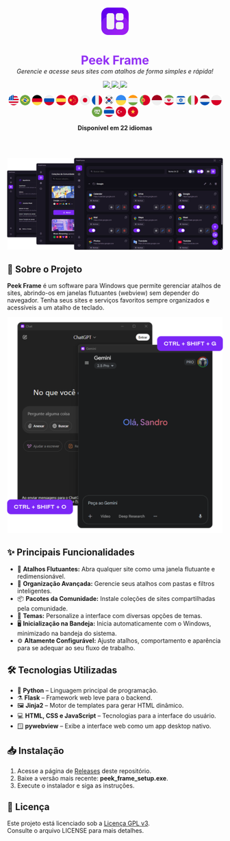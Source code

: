 <p align="center">
  <img src="../assets/icon.png" alt="Peek Frame Icon" width="64"/>
</p>

<h1 align="center" style="color: #9332f4; border-bottom: none; box-shadow: none; margin-bottom: 0;">
  Peek Frame
</h1>

<p align="center" style="margin-top: 0;">
  <i>Gerencie e acesse seus sites com atalhos de forma simples e rápida!</i>
</p>

<p align="center">

  <a href="https://github.com/sandroallan/peekframe/blob/main/README.md" target="_blank" rel="noopener noreferrer">
    <img src="https://img.shields.io/badge/Idioma-English-ddd?style=for-the-badge&logo=obsidian" />
  </a>
  
  <a href="javascript:void(0)" style="cursor: default;">
    <img src="https://img.shields.io/badge/Idioma-Português-7a27f4?style=for-the-badge&logo=obsidian" />
  </a>
  
  <a href="https://github.com/sandroallan/peekframe/releases/tag/v1.0.0" target="_blank" rel="noopener noreferrer">
    <img src="https://img.shields.io/badge/Download-Ultima%20Versao-444?style=for-the-badge&logo=github" />
  </a>
</p>

<p align="center">
  <img src="../assets/flags/united-states.png" width="24"/>
  <img src="../assets/flags/brazil.png" width="24"/>
  <img src="../assets/flags/germany.png" width="24"/>
  <img src="../assets/flags/russia.png" width="24"/>
  <img src="../assets/flags/spain.png" width="24"/>
  <img src="../assets/flags/china.png" width="24"/>
  <img src="../assets/flags/japan.png" width="24"/>
  <img src="../assets/flags/france.png" width="24"/>
  <img src="../assets/flags/south-korea.png" width="24"/>
  <img src="../assets/flags/ukraine.png" width="24"/>
  <img src="../assets/flags/india.png" width="24"/>
  <img src="../assets/flags/portugal.png" width="24"/>
  <img src="../assets/flags/indonesia.png" width="24"/>
  <img src="../assets/flags/iran.png" width="24"/>
  <img src="../assets/flags/israel.png" width="24"/>
  <img src="../assets/flags/italy.png" width="24"/>
  <img src="../assets/flags/netherlands.png" width="24"/>
  <img src="../assets/flags/poland.png" width="24"/>
  <img src="../assets/flags/saudi-arabia.png" width="24"/>
  <img src="../assets/flags/thailand.png" width="24"/>
  <img src="../assets/flags/turkey.png" width="24"/>
  <img src="../assets/flags/vietnam.png" width="24"/>
</p>

<p align="center">
  <b>Disponível em 22 idiomas</b>
</p>

<br><br>

![Preview](../assets/preview1.png)

## 📖 Sobre o Projeto

**Peek Frame** é um software para Windows que permite gerenciar atalhos de sites, abrindo-os em janelas flutuantes (webview) sem depender do navegador. Tenha seus sites e serviços favoritos sempre organizados e acessíveis a um atalho de teclado.

<p align="center">
  <img src="https://github.com/sandroallan/peekframe/blob/main/assets/preview2.png?raw=true" alt="Preview 2" width="720"/>
</p>

## ✨ Principais Funcionalidades

- 🚀 **Atalhos Flutuantes:** Abra qualquer site como uma janela flutuante e redimensionável.
- 📂 **Organização Avançada:** Gerencie seus atalhos com pastas e filtros inteligentes.
- 📦 **Pacotes da Comunidade:** Instale coleções de sites compartilhadas pela comunidade.
- 🌙 **Temas:** Personalize a interface com diversas opções de temas.
- 🖥️ **Inicialização na Bandeja:** Inicia automaticamente com o Windows, minimizado na bandeja do sistema.
- ⚙️ **Altamente Configurável:** Ajuste atalhos, comportamento e aparência para se adequar ao seu fluxo de trabalho.

## 🛠️ Tecnologias Utilizadas

- 🐍 **Python** – Linguagem principal de programação.
- ⚗️ **Flask** – Framework web leve para o backend.
- 🖼️ **Jinja2** – Motor de templates para gerar HTML dinâmico.
- 💻 **HTML, CSS e JavaScript** – Tecnologias para a interface do usuário.
- 🪟 **pywebview** – Exibe a interface web como um app desktop nativo.

## 📥 Instalação

1. Acesse a página de [Releases](https://github.com/sandroallan/peekframe/releases) deste repositório.
2. Baixe a versão mais recente: **peek_frame_setup.exe**.
3. Execute o instalador e siga as instruções.

## 📄 Licença

Este projeto está licenciado sob a [Licença GPL v3](https://www.gnu.org/licenses/gpl-3.0.html).  
Consulte o arquivo LICENSE para mais detalhes.
